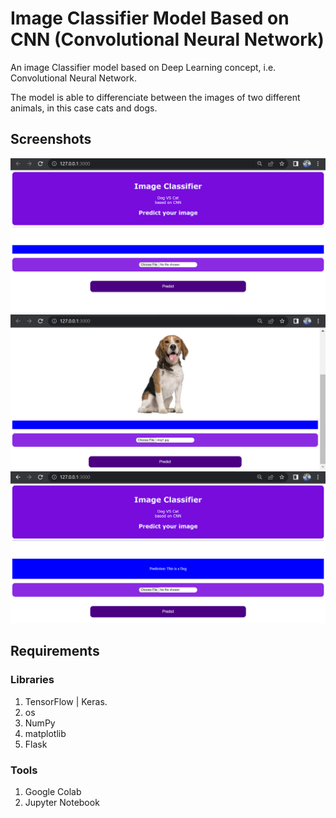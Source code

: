 
# Image Classifier Model Based on CNN (Convolutional Neural Network)
An image Classifier model based on Deep Learning concept, i.e. Convolutional Neural Network.

The model is able to differenciate between the images of two different animals, in this case cats and dogs.





## Screenshots
![alt text](https://github.com/princegit08/Image-classifier-CNN-dogvscat/blob/main/Interface/landingpage.png)
![alt text](https://github.com/princegit08/Image-classifier-CNN-dogvscat/blob/main/Interface/imageselection.png)
![alt text](https://github.com/princegit08/Image-classifier-CNN-dogvscat/blob/main/Interface/resultpage.png)
## Requirements

### Libraries
1. TensorFlow | Keras.
2. os
3. NumPy
4. matplotlib
5. Flask
### Tools
1. Google Colab
2. Jupyter Notebook
